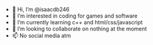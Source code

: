 - 👋 Hi, I’m @isaacdb246
- 👀 I’m interested in coding for games and software
- 🌱 I’m currently learning c++ and html/css/javascript
- 💞️ I’m looking to collaborate on nothing at the moment
- 📫 No social media atm
